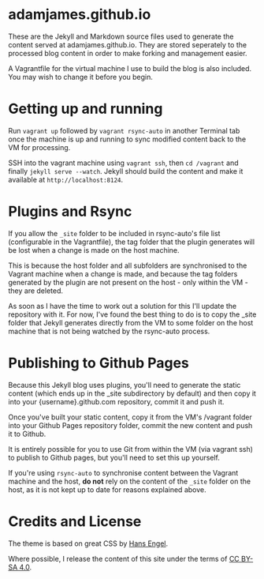 adamjames.github.io
====================

These are the Jekyll and Markdown source files used to generate the content served at adamjames.github.io. They are stored seperately to the processed blog content in order to make forking and management easier.

A Vagrantfile for the virtual machine I use to build the blog is also included. You may wish to change it before you begin. 


Getting up and running
======================

Run `vagrant up` followed by `vagrant rsync-auto` in another Terminal tab once the machine is up and running to sync modified content back to the VM for processing.

SSH into the vagrant machine using `vagrant ssh`, then `cd /vagrant` and finally `jekyll serve --watch`. Jekyll should build the content and make it available at `http://localhost:8124`.


Plugins and Rsync
=================

If you allow the `_site` folder to be included in rsync-auto's file list (configurable in the Vagrantfile), the tag folder that the plugin generates will be lost when a change is made on the host machine. 

This is because the host folder and all subfolders are synchronised to the Vagrant machine when a change is made, and because the tag folders generated by the plugin are not present on the host - only within the VM - they are deleted. 

As soon as I have the time to work out a solution for this I'll update the repository with it. For now, I've found the best thing to do is to copy the _site folder that Jekyll generates directly from the VM to some folder on the host machine that is not being watched by the rsync-auto process. 


Publishing to Github Pages
==========================

Because this Jekyll blog uses plugins, you'll need to generate the static content (which ends up in the _site subdirectory by default) and then copy it into your {username}.github.com repository, commit it and push it.

Once you've built your static content, copy it from the VM's /vagrant folder into your Github Pages repository folder, commit the new content and push it to Github.

It is entirely possible for you to use Git from within the VM (via vagrant ssh) to publish to Github pages, but you'll need to set this up yourself.

If you're using `rsync-auto` to synchronise content between the Vagrant machine and the host, **do not** rely on the content of the `_site` folder on the host, as it is not kept up to date for reasons explained above.

Credits and License
===================

The theme is based on great CSS by <a href='https://github.com/hans/hans.github.com'>Hans Engel</a>. 

Where possible, I release the content of this site under the terms of <a rel="license" href="http://creativecommons.org/licenses/by-sa/4.0/">CC BY-SA 4.0</a>.
